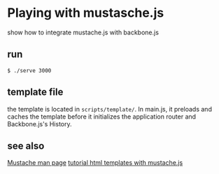 Playing with mustasche.js
========================

show how to integrate mustache.js with backbone.js

run
---
`$ ./serve 3000`

template file
------------
the template is located in `scripts/template/`. In main.js, it preloads
and caches the template before it initializes the application router and
Backbone.js's History.

see also
--------

[Mustache man page](http://mustache.github.com/mustache.5.html)
[tutorial html templates with mustache.js](http://coenraets.org/blog/2011/12/tutorial-html-templates-with-mustache-js/)
